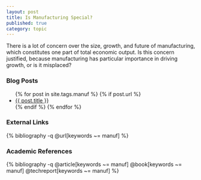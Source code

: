 ```yaml
---
layout: post
title: Is Manufacturing Special?
published: true
category: topic
---
```


There is a lot of concern over the size, growth, and future of manufacturing, which constitutes one part of total economic output. Is this concern justified, because manufacturing has particular importance in driving growth, or is it misplaced?

### Blog Posts
<div class="posts">
<ul>
  {% for post in site.tags.manuf %}
    {% if post.url %}
        <li>
         <a id="post-link-trans" class="post-link" href="{{ post.url | prepend: site.baseurl }}">
            {{ post.title }}
          </a>
        </li>
    {% endif %}
  {% endfor %}
</ul>
</div>

### External Links

{% bibliography -q @url[keywords ~= manuf] %}

### Academic References

{% bibliography -q @article[keywords ~= manuf] @book[keywords ~= manuf] @techreport[keywords ~= manuf] %}
